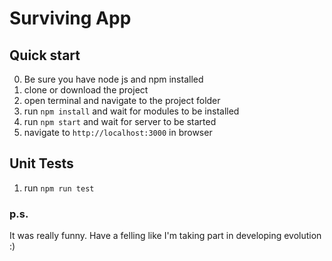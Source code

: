 # Surviving App

## Quick start
0. Be sure you have node js and npm installed
1. clone or download the project
2. open terminal and navigate to the project folder
3. run `npm install` and wait for modules to be installed
4. run `npm start` and wait for server to be started
5. navigate to `http://localhost:3000` in browser

## Unit Tests
1. run `npm run test`

### p.s.
It was really funny. Have a felling like I'm taking part in developing evolution :)